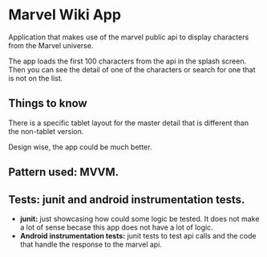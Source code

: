 # Marvel Wiki App

Application that makes use of the marvel public api to display characters from the Marvel universe.

The app loads the first 100 characters from the api in the splash screen. Then you can see the
detail of one of the characters or search for one that is not on the list.

## Things to know

There is a specific tablet layout for the master detail that is different than the non-tablet
version.

Design wise, the app could be much better.

## Pattern used: MVVM.

## Tests: junit and android instrumentation tests.

- **junit:** just showcasing how could some logic be tested. It does not make a lot of sense becase
  this app does not have a lot of logic.
- **Android instrumentation tests:** junit tests to test api calls and the code that handle the
  response to the marvel api.